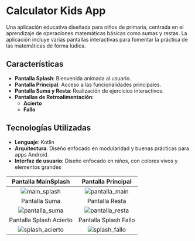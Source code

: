 # Calculator Kids App

Una aplicación educativa diseñada para niños de primaria, centrada en el aprendizaje de operaciones matemáticas básicas como sumas y restas. La aplicación incluye varias pantallas interactivas para fomentar la práctica de las matemáticas de forma lúdica.

## Características

- **Pantalla Splash**: Bienvenida animada al usuario.
- **Pantalla Principal**: Acceso a las funcionalidades principales.
- **Pantalla Suma y Resta**: Realización de ejercicios interactivos.
- **Pantallas de Retroalimentación**:
  - **Acierto** 
  - **Fallo**

## Tecnologías Utilizadas

- **Lenguaje**: Kotlin
- **Arquitectura**: Diseño enfocado en modularidad y buenas prácticas para apps Android.
- **Interfaz de usuario**: Diseño enfocado en niños, con colores vivos y elementos grandes


|                               Pantalla MainSplash                              |                                   Pantalla Principal                                |
|:------------------------------------------------------------------------------:|:------------------------------------------------------------------------------:|
| ![main_splash](https://github.com/saulhervas/calculatorKidsApp/assets/136034899/574ee30d-fbf2-48cb-81fa-a943adf6ac1a)   |  ![pantalla_main](https://github.com/saulhervas/calculatorKidsApp/assets/136034899/255afeae-c15d-41d5-9687-474baba12281) |
|                               Pantalla Suma                              |                                   Pantalla Resta                                  |
|   ![pantalla_suma](https://github.com/saulhervas/calculatorKidsApp/assets/136034899/db9678e8-dddd-41d4-9236-3024a1fc017e) | ![pantalla_resta](https://github.com/saulhervas/calculatorKidsApp/assets/136034899/634f61d5-bae7-427c-a06d-03bb6358df3b)   |
|                               Pantalla Splash Acierto                              |                                   Pantalla Splash Fallo                                  |
| ![splash_acierto](https://github.com/saulhervas/calculatorKidsApp/assets/136034899/1c019e10-d2ed-496c-8573-38d190f78511)   |  ![splash_fallo](https://github.com/saulhervas/calculatorKidsApp/assets/136034899/e0c537ef-342e-451d-b23b-479aca91ef2d)  |

